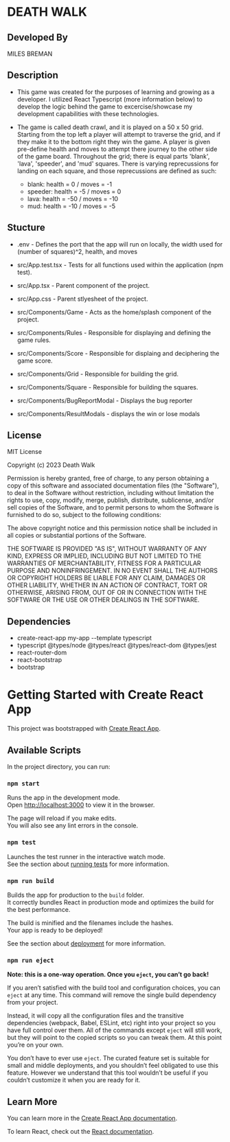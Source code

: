 # DEATH WALK

## Developed By

MILES BREMAN

## Description

- This game was created for the purposes of learning and growing as a developer. I utilized React Typescript (more information below) to develop the logic behind the game to excercise/showcase my development capabilities with these technologies. 

- The game is called death crawl, and it is played on a 50 x 50 grid. Starting from the top left a player will attempt to traverse the grid, and if they make it to the bottom right they win the game. A player is given pre-define health and moves to attempt there journey to the other side of the game board. Throughout the grid; there is equal parts 'blank', 'lava', 'speeder', and 'mud' squares. There is varying reprecussions for landing on each square, and those reprecussions are defined as such: 

    * blank: health = 0 / moves = -1
    * speeder: health = -5 / moves = 0
    * lava: health = -50 / moves = -10
    * mud: health = -10 / moves = -5

## Stucture

- .env - Defines the port that the app will run on locally, the width used for (number of squares)^2, health, and moves 

- src/App.test.tsx - Tests for all functions used within the application (npm test).

- src/App.tsx - Parent component of the project.

- src/App.css - Parent stlyesheet of the project.

- src/Components/Game - Acts as the home/splash component of the project.

- src/Components/Rules - Responsible for displaying and defining the game rules.

- src/Components/Score - Responsible for displaing and deciphering the game score.

- src/Components/Grid - Responsible for building the grid.

- src/Components/Square - Responsible for building the squares.

- src/Components/BugReportModal - Displays the bug reporter

- src/Components/ResultModals - displays the win or lose modals

## License

MIT License

Copyright (c) 2023 Death Walk

Permission is hereby granted, free of charge, to any person obtaining a copy
of this software and associated documentation files (the "Software"), to deal
in the Software without restriction, including without limitation the rights
to use, copy, modify, merge, publish, distribute, sublicense, and/or sell
copies of the Software, and to permit persons to whom the Software is
furnished to do so, subject to the following conditions:

The above copyright notice and this permission notice shall be included in all
copies or substantial portions of the Software.

THE SOFTWARE IS PROVIDED "AS IS", WITHOUT WARRANTY OF ANY KIND, EXPRESS OR
IMPLIED, INCLUDING BUT NOT LIMITED TO THE WARRANTIES OF MERCHANTABILITY,
FITNESS FOR A PARTICULAR PURPOSE AND NONINFRINGEMENT. IN NO EVENT SHALL THE
AUTHORS OR COPYRIGHT HOLDERS BE LIABLE FOR ANY CLAIM, DAMAGES OR OTHER
LIABILITY, WHETHER IN AN ACTION OF CONTRACT, TORT OR OTHERWISE, ARISING FROM,
OUT OF OR IN CONNECTION WITH THE SOFTWARE OR THE USE OR OTHER DEALINGS IN THE
SOFTWARE.

## Dependencies 

- create-react-app my-app --template typescript
- typescript @types/node @types/react @types/react-dom @types/jest
- react-router-dom
- react-bootstrap
- bootstrap

# Getting Started with Create React App

This project was bootstrapped with [Create React App](https://github.com/facebook/create-react-app).

## Available Scripts

In the project directory, you can run:

### `npm start`

Runs the app in the development mode.\
Open [http://localhost:3000](http://localhost:3000) to view it in the browser.

The page will reload if you make edits.\
You will also see any lint errors in the console.

### `npm test`

Launches the test runner in the interactive watch mode.\
See the section about [running tests](https://facebook.github.io/create-react-app/docs/running-tests) for more information.

### `npm run build`

Builds the app for production to the `build` folder.\
It correctly bundles React in production mode and optimizes the build for the best performance.

The build is minified and the filenames include the hashes.\
Your app is ready to be deployed!

See the section about [deployment](https://facebook.github.io/create-react-app/docs/deployment) for more information.

### `npm run eject`

**Note: this is a one-way operation. Once you `eject`, you can’t go back!**

If you aren’t satisfied with the build tool and configuration choices, you can `eject` at any time. This command will remove the single build dependency from your project.

Instead, it will copy all the configuration files and the transitive dependencies (webpack, Babel, ESLint, etc) right into your project so you have full control over them. All of the commands except `eject` will still work, but they will point to the copied scripts so you can tweak them. At this point you’re on your own.

You don’t have to ever use `eject`. The curated feature set is suitable for small and middle deployments, and you shouldn’t feel obligated to use this feature. However we understand that this tool wouldn’t be useful if you couldn’t customize it when you are ready for it.

## Learn More

You can learn more in the [Create React App documentation](https://facebook.github.io/create-react-app/docs/getting-started).

To learn React, check out the [React documentation](https://reactjs.org/).
